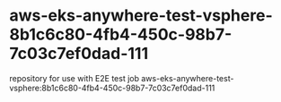 # aws-eks-anywhere-test-vsphere-8b1c6c80-4fb4-450c-98b7-7c03c7ef0dad-111
repository for use with E2E test job aws-eks-anywhere-test-vsphere:8b1c6c80-4fb4-450c-98b7-7c03c7ef0dad-111
